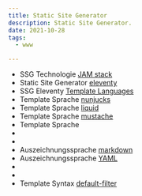 ```yaml
---
title: Static Site Generator
description: Static Site Generator.
date: 2021-10-28
tags:
  - www

---
```


- SSG Technologie [JAM stack](https://jamstack.org/)
- Static Site Generator [eleventy](https://www.11ty.dev/docs/)
- SSG Eleventy [Template Languages](https://rphunt.github.io/eleventy-walkthrough/template-languages.html)
- Template Sprache [nunjucks](https://mozilla.github.io/nunjucks/templating.html)
- Template Sprache [liquid](https://github.com/Shopify/liquid/wiki/Liquid-for-Designers)
- Template Sprache [mustache](https://mustache.github.io/mustache.5.html)
- Template Sprache []()
- []()
- []()
- Auszeichnungssprache [markdown](https://www.markdownguide.org/basic-syntax/)
- Auszeichnungssprache [YAML](https://learnxinyminutes.com/docs/yaml/)
- []()
- []()
- Template Syntax [default-filter](https://mozilla.github.io/nunjucks/templating.html#default-value-default-boolean)
